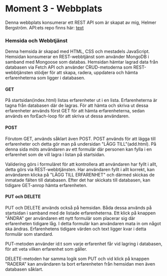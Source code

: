 # Moment 3 - Webbplats

Denna webbplats konsumerar ett REST API som är skapat av mig, Helmer Bergström.
API:ets repo finns här: [text](https://github.com/HelmerBergstrom/Moment-3.1-backend/tree/dev)

### Hemsida och Webbtjänst

Denna hemsida är skapad med HTML, CSS och mestadels JavaScript. Hemsidan konsumerar en REST-webbtjänst som använder MongoDB i samband med Mongoose som databas. 
Hemsidan hämtar lagrad data från databasen via Fetch API och använder CRUD-metoderna som REST-webbtjänsten stödjer för att skapa, radera, uppdatera och hämta erfarenheterna som ligger i databasen.

#### GET 

 På startsidan(index.html) listas erfarenheter ut i en lista. Erfarenheterna är tagna från databasen där de lagras. För att hämta och skriva ut dessa erfarenheter används först GET för att hämta erfarenheterna, sedan används en forEach-loop för att skriva ut dessa användaren.

#### POST 

Förutom GET, används såklart även POST. POST används för att lägga till erfarenheter och detta gör man på undersidan "LÄGG TILL"(add.html). På denna sida möts användaren av ett formulär där personen kan fylla i en erfarenhet som de vill lagra i listan på startsidan.

Validering görs i formuläret för att kontrollera att användaren har fyllt i allt, detta görs via REST-webbtjänsten. Har användaren fyllt i allt korrekt, kan användaren klicka på "LÄGG TILL ERFARENHET" och därmed skickas de inmatade fälten till databasen. Efter det har skickats till databasen, kan tidigare GET-anrop hämta erfarenheten.

#### PUT och DELETE

PUT och DELETE används också på hemsidan. Båda dessa används på startsidan i samband med de listade erfarenheterna. Ett klick på knappen "ÄNDRA" ger användaren ett nytt formulär som placerar sig där erfarenheten tidigare låg. I detta formulär kan användaren mata in om något ska ändras. Erfarenhetens tidigare värden och text ligger kvar i detta formulär som standard.

PUT-metoden använder id:t som varje erfarenhet får vid lagring i databasen, för att veta vilken erfarenhet som gäller.

DELETE-metoden har samma logik som PUT och vid klick på knappen "RADERA" kan användaren ta bort erfarenheten från hemsidan men även databasen såklart. 